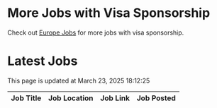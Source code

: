 # More Jobs with Visa Sponsorship

Check out [Europe Jobs](https://github.com/sureshparimi/europejobs#latest-jobs) for more jobs with visa sponsorship.

# Latest Jobs

This page is updated at March 23, 2025 18:12:25

| Job Title | Job Location | Job Link | Job Posted |
| --- | --- | --- | --- |
